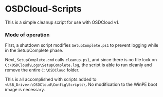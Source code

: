 # OSDCloud-Scripts
This is a simple cleanup script for use with OSDCloud v1.

### Mode of operation
First, a shutdown script modifies `SetupComplete.ps1` to prevent logging while in the SetupComplete phase.

Next, `SetupComplete.cmd` calls `cleanup.ps1`, and since there is no file lock on `C:\OSDCloud\Logs\SetupComplete.log`, the script is able to run cleanly and remove the entire `C:\OSDCloud` folder.

This is all accomplished with scripts added to `<USB_Drive>:\OSDCloud\Config\Scripts\`. No modification to the WinPE boot image is necessary.